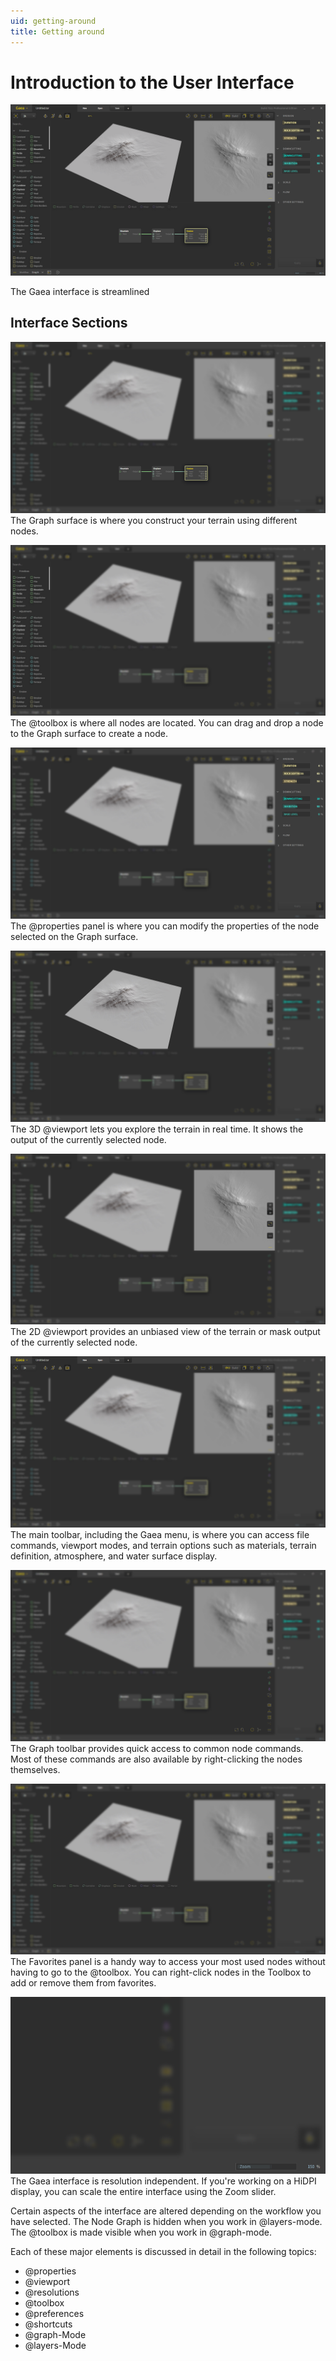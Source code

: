 ```yaml
---
uid: getting-around
title: Getting around
---
```


# Introduction to the User Interface

![](/images/ui/Graph-Full.png)

The Gaea interface is streamlined

## Interface Sections
![](/images/ui/Graph-Graph.jpg)
The Graph surface is where you construct your terrain using different nodes.

![](/images/ui/Graph-Toolbox.jpg)
The @toolbox is where all nodes are located. You can drag and drop a node to the Graph surface to create a node.

![](/images/ui/Graph-Properties.jpg)
The @properties panel is where you can modify the properties of the node selected on the Graph surface.

![](/images/ui/Graph-Viewport3D.jpg)
The 3D @viewport lets you explore the terrain in real time. It shows the output of the currently selected node.

![](/images/ui/Graph-Viewport2D.jpg)
The 2D @viewport provides an unbiased view of the terrain or mask output of the currently selected node.

![](/images/ui/Graph-Toolbar.jpg)
The main toolbar, including the Gaea menu, is where you can access file commands, viewport modes, and terrain options such as materials, terrain definition, atmosphere, and water surface display.

![](/images/ui/Graph-GraphToolbar.jpg)
The Graph toolbar provides quick access to common node commands. Most of these commands are also available by right-clicking the nodes themselves.

![](/images/ui/Graph-Favorites.jpg)
The Favorites panel is a handy way to access your most used nodes without having to go to the @toolbox. You can right-click nodes in the Toolbox to add or remove them from favorites.

![](/images/ui/Graph-Zoom.png)
The Gaea interface is resolution independent. If you're working on a HiDPI display, you can scale the entire interface using the Zoom slider.



Certain aspects of the interface are altered depending on the workflow you have selected. The Node Graph is hidden when you work in @layers-mode. The @toolbox is made visible when you work in @graph-mode.

Each of these major elements is discussed in detail in the following topics:
- @properties
- @viewport
- @resolutions
- @toolbox
- @preferences
- @shortcuts
- @graph-Mode
- @layers-Mode
